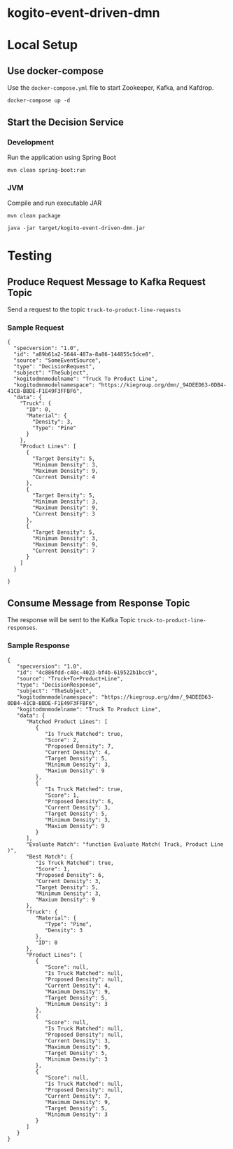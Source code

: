 # kogito-event-driven-dmn

# Local Setup

## Use docker-compose

Use the `docker-compose.yml` file to start Zookeeper, Kafka, and Kafdrop.

```
docker-compose up -d
```

## Start the Decision Service

### Development

Run the application using Spring Boot

```
mvn clean spring-boot:run
```

### JVM

Compile and run executable JAR

```
mvn clean package

java -jar target/kogito-event-driven-dmn.jar
```

# Testing

## Produce Request Message to Kafka Request Topic

Send a request to the topic `truck-to-product-line-requests`

### Sample Request

```
{
  "specversion": "1.0",
  "id": "a89b61a2-5644-487a-8a86-144855c5dce8",
  "source": "SomeEventSource",
  "type": "DecisionRequest",
  "subject": "TheSubject",
  "kogitodmnmodelname": "Truck To Product Line",
  "kogitodmnmodelnamespace": "https://kiegroup.org/dmn/_94DEED63-0DB4-41CB-BBDE-F1E49F3FFBF6",
  "data": {
    "Truck": {
      "ID": 0,
      "Material": {
        "Density": 3,
        "Type": "Pine"
      }
    },
    "Product Lines": [
      {
        "Target Density": 5,
        "Minimum Density": 3,
        "Maximum Density": 9,
        "Current Density": 4
      },
      {
        "Target Density": 5,
        "Minimum Density": 3,
        "Maximum Density": 9,
        "Current Density": 3
      },
      {
        "Target Density": 5,
        "Minimum Density": 3,
        "Maximum Density": 9,
        "Current Density": 7
      }
    ]
  }

}
```

## Consume Message from Response Topic

The response will be sent to the Kafka Topic `truck-to-product-line-responses`.

### Sample Response

```
{
   "specversion": "1.0",
   "id": "4c886fdd-c40c-4023-bf4b-619522b1bcc9",
   "source": "Truck+To+Product+Line",
   "type": "DecisionResponse",
   "subject": "TheSubject",
   "kogitodmnmodelnamespace": "https://kiegroup.org/dmn/_94DEED63-0DB4-41CB-BBDE-F1E49F3FFBF6",
   "kogitodmnmodelname": "Truck To Product Line",
   "data": {
      "Matched Product Lines": [
         {
            "Is Truck Matched": true,
            "Score": 2,
            "Proposed Density": 7,
            "Current Density": 4,
            "Target Density": 5,
            "Minimum Density": 3,
            "Maxium Density": 9
         },
         {
            "Is Truck Matched": true,
            "Score": 1,
            "Proposed Density": 6,
            "Current Density": 3,
            "Target Density": 5,
            "Minimum Density": 3,
            "Maxium Density": 9
         }
      ],
      "Evaluate Match": "function Evaluate Match( Truck, Product Line )",
      "Best Match": {
         "Is Truck Matched": true,
         "Score": 1,
         "Proposed Density": 6,
         "Current Density": 3,
         "Target Density": 5,
         "Minimum Density": 3,
         "Maxium Density": 9
      },
      "Truck": {
         "Material": {
            "Type": "Pine",
            "Density": 3
         },
         "ID": 0
      },
      "Product Lines": [
         {
            "Score": null,
            "Is Truck Matched": null,
            "Proposed Density": null,
            "Current Density": 4,
            "Maximum Density": 9,
            "Target Density": 5,
            "Minimum Density": 3
         },
         {
            "Score": null,
            "Is Truck Matched": null,
            "Proposed Density": null,
            "Current Density": 3,
            "Maximum Density": 9,
            "Target Density": 5,
            "Minimum Density": 3
         },
         {
            "Score": null,
            "Is Truck Matched": null,
            "Proposed Density": null,
            "Current Density": 7,
            "Maximum Density": 9,
            "Target Density": 5,
            "Minimum Density": 3
         }
      ]
   }
}
```